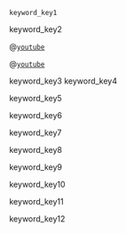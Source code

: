 ```ngMeta
keyword_key1
```

keyword_key2



@[`youtube`](j4oJfJ-HYMk)

@[`youtube`](RDlExc8KOHI)




keyword_key3
keyword_key4


keyword_key5



keyword_key6


keyword_key7


keyword_key8


keyword_key9


keyword_key10


keyword_key11


keyword_key12
